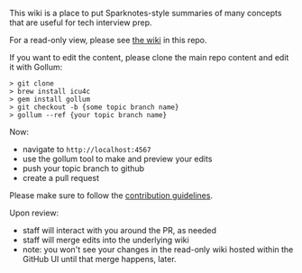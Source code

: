 This wiki is a place to put Sparknotes-style summaries of many concepts that are useful for tech interview prep.

For a read-only view, please see [the wiki](https://github.com/hackreactor/peripheral-brain/wiki) in this repo.

If you want to edit the content, please clone the main repo content and edit it with Gollum:

```
> git clone 
> brew install icu4c
> gem install gollum
> git checkout -b {some topic branch name}
> gollum --ref {your topic branch name}
```

Now:

* navigate to `http://localhost:4567`
* use the gollum tool to make and preview your edits
* push your topic branch to github
* create a pull request

Please make sure to follow the [contribution guidelines](https://github.com/hackreactor/peripheral-brain/wiki/How-to-contribute).

Upon review:

* staff will interact with you around the PR, as needed
* staff will merge edits into the underlying wiki
* note: you won't see your changes in the read-only wiki hosted within the GitHub UI until that merge happens, later.

